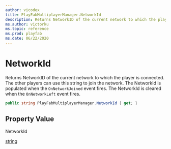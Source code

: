 ```yaml
---
author: vicodex
title: PlayFabMultiplayerManager.NetworkId
description: Returns NetworkID of the current network to which the player is connected.
ms.author: victorku
ms.topic: reference
ms.prod: playfab
ms.date: 06/22/2020
---
```


# NetworkId

Returns NetworkID of the current network to which the player is connected. The other players can use this string to join the network. The NetworkId is populated when the `OnNetworkJoined` event fires. The NetworkId is cleared when the `OnNetworkLeft` event fires.

```csharp
public string PlayFabMultiplayerManager.NetworkId { get; }
```

## Property Value

NetworkId

[string](https://docs.microsoft.com/dotnet/api/system.string?view=netcore-3.1&preserve-view=true)
